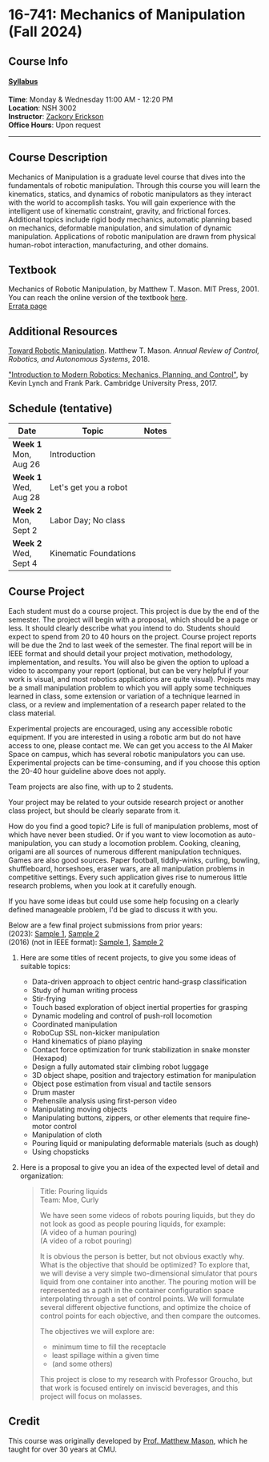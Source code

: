 # 16-741: Mechanics of Manipulation (Fall 2024)

## Course Info

#### [Syllabus](https://docs.google.com/document/d/18LLbaWV4n5VTQ_BaUNIG60inzvl8auBHWeLrcKfUpIc/edit?usp=sharing)  

**Time**: Monday & Wednesday 11:00 AM - 12:20 PM  
**Location**: NSH 3002  
**Instructor**: [Zackory Erickson](https://zackory.com)  
**Office Hours**: Upon request  

---

## Course Description

Mechanics of Manipulation is a graduate level course that dives into the fundamentals of robotic manipulation. Through this course you will learn the kinematics, statics, and dynamics of robotic manipulators as they interact with the world to accomplish tasks. You will gain experience with the intelligent use of kinematic constraint, gravity, and frictional forces. Additional topics include rigid body mechanics, automatic planning based on mechanics, deformable manipulation, and simulation of dynamic manipulation. Applications of robotic manipulation are drawn from physical human-robot interaction, manufacturing, and other domains.

## Textbook

Mechanics of Robotic Manipulation, by Matthew T. Mason. MIT Press, 2001.  
You can reach the online version of the textbook [here](https://direct.mit.edu/books/book/3869/Mechanics-of-Robotic-Manipulation).  
[Errata page](https://www.cs.cmu.edu/afs/cs/academic/class/16741-s07/www/Errata.txt)

## Additional Resources
[Toward Robotic Manipulation](https://www.cs.cmu.edu/afs/cs/academic/class/16741-s07/www/Mason2018.pdf). Matthew T. Mason. _Annual Review of Control, Robotics, and Autonomous Systems_, 2018.

["Introduction to Modern Robotics: Mechanics, Planning, and Control"](http://hades.mech.northwestern.edu/index.php/LynchAndPark), by Kevin Lynch and Frank Park. Cambridge University Press, 2017.


## Schedule (tentative)

| Date | Topic | Notes |
|---|---|---|
| **Week 1** <br> Mon, <br> Aug 26 | Introduction |   |
| **Week 1** <br> Wed, <br> Aug 28 | Let's get you a robot |   |
| **Week 2** <br> Mon, <br> Sept 2 | Labor Day; No class |   |
| **Week 2** <br> Wed, <br> Sept 4 | Kinematic Foundations |   |



## Course Project
Each student must do a course project. This project is due by the end of the semester. The project will begin with a proposal, which should be a page or less. It should clearly describe what you intend to do. Students should expect to spend from 20 to 40 hours on the project. Course project reports will be due the 2nd to last week of the semester. The final report will be in IEEE format and should detail your project motivation, methodology, implementation, and results. You will also be given the option to upload a video to accompany your report (optional, but can be very helpful if your work is visual, and most robotics applications are quite visual). Projects may be a small manipulation problem to which you will apply some techniques learned in class, some extension or variation of a technique learned in class, or a review and implementation of a research paper related to the class material.

Experimental projects are encouraged, using any accessible robotic equipment. If you are interested in using a robotic arm but do not have access to one, please contact me. We can get you access to the AI Maker Space on campus, which has several robotic manipulators you can use. Experimental projects can be time-consuming, and if you choose this option the 20-40 hour guideline above does not apply.

Team projects are also fine, with up to 2 students.

Your project may be related to your outside research project or another class project, but should be clearly separate from it.

How do you find a good topic? Life is full of manipulation problems, most of which have never been studied. Or if you want to view locomotion as auto-manipulation, you can study a locomotion problem. Cooking, cleaning, origami are all sources of numerous different manipulation techniques. Games are also good sources. Paper football, tiddly-winks, curling, bowling, shuffleboard, horseshoes, eraser wars, are all manipulation problems in competitive settings. Every such application gives rise to numerous little research problems, when you look at it carefully enough.

If you have some ideas but could use some help focusing on a clearly defined manageable problem, I'd be glad to discuss it with you.

Below are a few final project submissions from prior years:  
(2023): [Sample 1](papers/final_logstructures.pdf), [Sample 2](papers/final_flow.pdf)  
(2016) (not in IEEE format): [Sample 1](https://www.cs.cmu.edu/afs/cs/academic/class/16741-s07/www/sample_projects/yifanh_project.pdf), [Sample 2](https://www.cs.cmu.edu/afs/cs/academic/class/16741-s07/www/sample_projects/spurushw_report.pdf)

1. Here are some titles of recent projects, to give you some ideas of suitable topics:
    * Data-driven approach to object centric hand-grasp classification
    * Study of human writing process
    * Stir-frying
    * Touch based exploration of object inertial properties for grasping
    * Dynamic modeling and control of push-roll locomotion
    * Coordinated manipulation
    * RoboCup SSL non-kicker manipulation
    * Hand kinematics of piano playing
    * Contact force optimization for trunk stabilization in snake monster (Hexapod)
    * Design a fully automated stair climbing robot luggage
    * 3D object shape, position and trajectory estimation for manipulation
    * Object pose estimation from visual and tactile sensors
    * Drum master
    * Prehensile analysis using first-person video
    * Manipulating moving objects
    * Manipulating buttons, zippers, or other elements that require fine-motor control
    * Manipulation of cloth
    * Pouring liquid or manipulating deformable materials (such as dough)
    * Using chopsticks
2. Here is a proposal to give you an idea of the expected level of detail and organization:

    > Title: Pouring liquids  
    > Team: Moe, Curly
    > 
    > We have seen some videos of robots pouring liquids, but they do not look as good as people pouring liquids, for example:  
    > (A video of a human pouring)  
    > (A video of a robot pouring)
    > 
    > It is obvious the person is better, but not obvious exactly why. What is the objective that should be optimized? To explore that, we will devise a very simple two-dimensional simulator that pours liquid from one container into another. The pouring motion will be represented as a path in the container configuration space interpolating through a set of control points. We will formulate several different objective functions, and optimize the choice of control points for each objective, and then compare the outcomes.
    > 
    > The objectives we will explore are:
    > * minimum time to fill the receptacle
    > * least spillage within a given time
    > * (and some others)
    > 
    > This project is close to my research with Professor Groucho, but that work is focused entirely on inviscid beverages, and this project will focus on molasses.

## Credit

This course was originally developed by [Prof. Matthew Mason](https://www.ri.cmu.edu/ri-faculty/matthew-t-mason/), which he taught for over 30 years at CMU.
